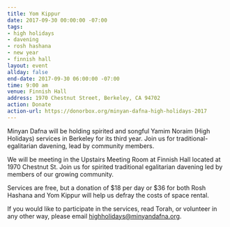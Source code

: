 ```yaml
---
title: Yom Kippur
date: 2017-09-30 00:00:00 -07:00
tags:
- high holidays
- davening
- rosh hashana
- new year
- finnish hall
layout: event
allday: false
end-date: 2017-09-30 06:00:00 -07:00
time: 9:00 am
venue: Finnish Hall
address: 1970 Chestnut Street, Berkeley, CA 94702
action: Donate
action-url: https://donorbox.org/minyan-dafna-high-holidays-2017
---
```


Minyan Dafna will be holding spirited and songful Yamim Noraim (High Holidays) services in Berkeley for its third year. Join us for traditional-egalitarian davening, lead by community members.

We will be meeting in the Upstairs Meeting Room at Finnish Hall located at 1970 Chestnut St. Join us for spirited traditional egalitarian davening led by members of our growing community.

Services are free, but a donation of $18 per day or $36 for both Rosh Hashana and Yom Kippur will help us defray the costs of space rental.

If you would like to participate in the services, read Torah, or volunteer in any other way, please email highholidays@minyandafna.org.